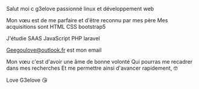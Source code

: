 Salut moi c g3elove 
passionné linux et développement web

Mon vœu est de me parfaire et d'être reconnu par mes père
Mes acquisitions sont HTML CSS bootstrap5

J'étudie SAAS JavaScript PHP laravel

Geegoulove@outlook.fr est mon email

Mon vœu c'est d'avoir une âme de bonne volonté 
Qui pourras me recadrer dans mes recherches 
Et me permettre ainsi d'avancer rapidement, 🤓

Love G3elove 😘
<!---
G3elove/G3elove is a ✨ special ✨ repository because its `README.md` (this file) appears on your GitHub profile.
You can click the Preview link to take a look at your changes.
--->
